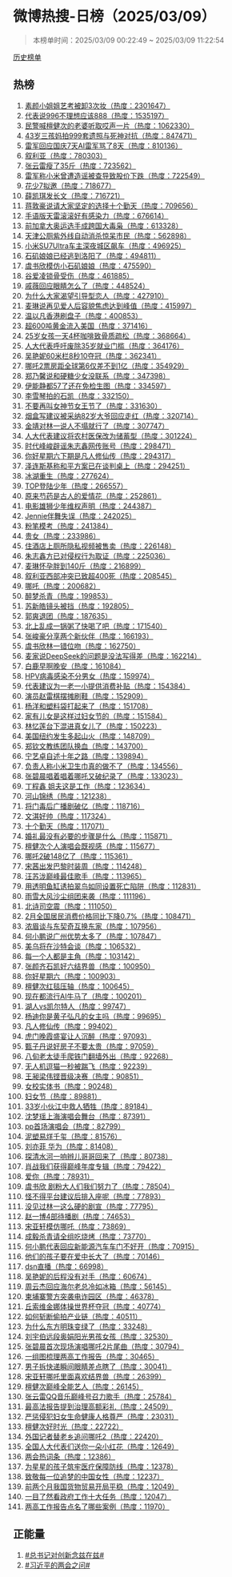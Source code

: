 <h1>
微博热搜-日榜（2025/03/09）
</h1>
<blockquote>
<p>
本榜单时间：2025/03/09 00:22:49 ~ 2025/03/09 11:22:54
</p>
</blockquote>
<p>
<a href="https://github.com/daifee/weibo-hot-search/tree/main/archives/daily">历史榜单</a>
</p>
<h2>
热榜
</h2>
<ol>

<li>
<a href="https://s.weibo.com/weibo?q=%23%E7%B4%A0%E9%A2%9C%E5%B0%8F%E5%A7%90%E5%A7%90%E8%89%BA%E8%80%83%E8%A2%AB%E5%8D%B83%E6%AC%A1%E5%A6%86%23" target="weibo">
素颜小姐姐艺考被卸3次妆（热度：2301647）
</a>
</li>

<li>
<a href="https://s.weibo.com/weibo?q=%23%E4%BB%A3%E8%A1%A8%E8%AF%B4996%E4%B8%8D%E7%90%86%E6%83%B3%E5%BA%94%E8%AF%A5888%23" target="weibo">
代表说996不理想应该888（热度：1535197）
</a>
</li>

<li>
<a href="https://s.weibo.com/weibo?q=%23%E6%B0%91%E8%AD%A6%E5%96%8A%E6%AA%80%E5%81%A5%E6%AC%A1%E7%9A%84%E8%80%81%E5%A9%86%E5%90%AC%E5%8F%96%E5%93%8E%E5%A3%B0%E4%B8%80%E7%89%87%23" target="weibo">
民警喊檀健次的老婆听取哎声一片（热度：1062330）
</a>
</li>

<li>
<a href="https://s.weibo.com/weibo?q=%2343%E5%B2%81%E4%B8%89%E5%AD%A9%E5%A6%88%E6%8B%8D999%E5%A5%97%E9%81%97%E7%85%A7%E4%B8%8E%E6%AD%BB%E7%A5%9E%E5%AF%B9%E6%8A%97%23" target="weibo">
43岁三孩妈拍999套遗照与死神对抗（热度：847471）
</a>
</li>

<li>
<a href="https://s.weibo.com/weibo?q=%23%E9%9B%B7%E5%86%9B%E5%9B%9E%E5%BA%94%E5%9B%BD%E5%BA%867%E5%A4%A9AI%E9%9B%B7%E5%86%9B%E9%AA%82%E4%BA%868%E5%A4%A9%23" target="weibo">
雷军回应国庆7天AI雷军骂了8天（热度：810136）
</a>
</li>

<li>
<a href="https://s.weibo.com/weibo?q=%23%E5%8F%99%E5%88%A9%E4%BA%9A%23" target="weibo">
叙利亚（热度：780303）
</a>
</li>

<li>
<a href="https://s.weibo.com/weibo?q=%23%E5%BC%A0%E4%BA%91%E9%9B%B7%E7%98%A6%E4%BA%8635%E6%96%A4%23" target="weibo">
张云雷瘦了35斤（热度：723562）
</a>
</li>

<li>
<a href="https://s.weibo.com/weibo?q=%23%E9%9B%B7%E5%86%9B%E7%A7%B0%E5%B0%8F%E7%B1%B3%E6%9B%BE%E9%81%AD%E9%80%A0%E8%B0%A3%E8%A2%AB%E6%9F%A5%E5%AF%BC%E8%87%B4%E8%82%A1%E4%BB%B7%E4%B8%8B%E8%B7%8C%23" target="weibo">
雷军称小米曾遭造谣被查导致股价下跌（热度：722549）
</a>
</li>

<li>
<a href="https://s.weibo.com/weibo?q=%23%E8%8A%B1%E5%B0%917%E6%8B%9F%E9%82%80%23" target="weibo">
花少7拟邀（热度：718677）
</a>
</li>

<li>
<a href="https://s.weibo.com/weibo?q=%23%E8%96%9B%E5%87%AF%E7%90%AA%E5%8F%91%E9%95%BF%E6%96%87%23" target="weibo">
薛凯琪发长文（热度：716721）
</a>
</li>

<li>
<a href="https://s.weibo.com/weibo?q=%23%E8%92%8B%E6%95%A6%E8%B1%AA%E8%AF%B4%E8%AF%B7%E5%A4%A7%E5%AE%B6%E5%9D%9A%E5%AE%9A%E7%9A%84%E9%80%89%E6%8B%A9%E5%8D%81%E4%B8%AA%E5%8B%A4%E5%A4%A9%23" target="weibo">
蒋敦豪说请大家坚定的选择十个勤天（热度：709656）
</a>
</li>

<li>
<a href="https://s.weibo.com/weibo?q=%23%E6%89%8B%E8%AF%AD%E7%89%88%E5%A4%A9%E9%9B%B7%E6%BB%9A%E6%BB%9A%E5%A5%BD%E6%9C%89%E6%84%9F%E6%9F%93%E5%8A%9B%23" target="weibo">
手语版天雷滚滚好有感染力（热度：676614）
</a>
</li>

<li>
<a href="https://s.weibo.com/weibo?q=%23%E5%89%8D%E5%8A%A0%E6%8B%BF%E5%A4%A7%E5%A5%A5%E8%BF%90%E9%80%89%E6%89%8B%E6%88%90%E8%B7%A8%E5%9B%BD%E5%A4%A7%E6%AF%92%E6%9E%AD%23" target="weibo">
前加拿大奥运选手成跨国大毒枭（热度：613328）
</a>
</li>

<li>
<a href="https://s.weibo.com/weibo?q=%23%E5%A4%A9%E6%B4%A5%E5%85%AC%E5%8E%95%E7%B4%AB%E5%A4%96%E7%BA%BF%E8%87%AA%E5%8A%A8%E6%B6%88%E6%9D%80%E6%83%8A%E5%91%86%E5%B8%82%E6%B0%91%23" target="weibo">
天津公厕紫外线自动消杀惊呆市民（热度：562898）
</a>
</li>

<li>
<a href="https://s.weibo.com/weibo?q=%23%E5%B0%8F%E7%B1%B3SU7Ultra%E8%BD%A6%E4%B8%BB%E6%B7%B1%E5%A4%9C%E5%9F%8E%E5%8C%BA%E9%A3%99%E8%BD%A6%23" target="weibo">
小米SU7Ultra车主深夜城区飙车（热度：496925）
</a>
</li>

<li>
<a href="https://s.weibo.com/weibo?q=%23%E7%9F%B3%E7%9F%B6%E5%A8%98%E5%A8%98%E5%B7%B2%E7%BB%8F%E9%80%83%E5%88%B0%E6%B4%9B%E9%98%B3%E4%BA%86%23" target="weibo">
石矶娘娘已经逃到洛阳了（热度：494811）
</a>
</li>

<li>
<a href="https://s.weibo.com/weibo?q=%23%E8%99%9E%E4%B9%A6%E6%AC%A3%E6%A8%A1%E4%BB%BF%E5%B0%8F%E7%9F%B3%E7%9F%B6%E5%A8%98%E5%A8%98%23" target="weibo">
虞书欣模仿小石矶娘娘（热度：475590）
</a>
</li>

<li>
<a href="https://s.weibo.com/weibo?q=%23%E8%B0%B7%E7%88%B1%E5%87%8C%E9%94%81%E9%AA%A8%E5%8F%97%E4%BC%A4%23" target="weibo">
谷爱凌锁骨受伤（热度：461885）
</a>
</li>

<li>
<a href="https://s.weibo.com/weibo?q=%23%E6%88%9A%E8%96%87%E5%9B%9E%E5%BA%94%E7%9C%BC%E7%9D%9B%E6%80%8E%E4%B9%88%E4%BA%86%23" target="weibo">
戚薇回应眼睛怎么了（热度：448524）
</a>
</li>

<li>
<a href="https://s.weibo.com/weibo?q=%23%E4%B8%BA%E4%BB%80%E4%B9%88%E5%A4%A7%E5%AE%B6%E6%B8%B4%E6%9C%9B%E5%BC%95%E5%AF%BC%E5%9E%8B%E6%81%8B%E4%BA%BA%23" target="weibo">
为什么大家渴望引导型恋人（热度：427910）
</a>
</li>

<li>
<a href="https://s.weibo.com/weibo?q=%23%E9%BA%A6%E7%90%B3%E8%AF%B4%E5%86%8D%E8%A7%81%E7%88%B1%E4%BA%BA%E5%90%8E%E5%AE%B9%E8%B2%8C%E7%84%A6%E8%99%91%E8%BE%BE%E5%88%B0%E5%B3%B0%E5%80%BC%23" target="weibo">
麦琳说再见爱人后容貌焦虑达到峰值（热度：415997）
</a>
</li>

<li>
<a href="https://s.weibo.com/weibo?q=%23%E6%B8%A9%E4%BB%A5%E5%87%A1%E9%A6%99%E6%B8%AF%E5%88%B7%E7%9B%98%E5%AD%90%23" target="weibo">
温以凡香港刷盘子（热度：400853）
</a>
</li>

<li>
<a href="https://s.weibo.com/weibo?q=%23%E8%B6%85600%E5%90%A8%E9%BB%84%E9%87%91%E6%B5%81%E5%85%A5%E7%BE%8E%E5%9B%BD%23" target="weibo">
超600吨黄金流入美国（热度：371416）
</a>
</li>

<li>
<a href="https://s.weibo.com/weibo?q=%2325%E5%B2%81%E5%A5%B3%E5%AD%A9%E4%B8%80%E5%A4%A94%E6%9D%AF%E5%92%96%E5%95%A1%E8%87%B4%E9%AA%A8%E8%B4%A8%E7%96%8F%E6%9D%BE%23" target="weibo">
25岁女孩一天4杯咖啡致骨质疏松（热度：368664）
</a>
</li>

<li>
<a href="https://s.weibo.com/weibo?q=%23%E4%BA%BA%E5%A4%A7%E4%BB%A3%E8%A1%A8%E5%91%BC%E5%90%81%E5%BA%9F%E9%99%A435%E5%B2%81%E5%B0%B1%E4%B8%9A%E9%97%A8%E6%A7%9B%23" target="weibo">
人大代表呼吁废除35岁就业门槛（热度：364176）
</a>
</li>

<li>
<a href="https://s.weibo.com/weibo?q=%23%E5%90%B4%E8%89%B3%E5%A6%AE60%E7%B1%B3%E6%A0%8F8%E7%A7%9210%E5%A4%BA%E5%86%A0%23" target="weibo">
吴艳妮60米栏8秒10夺冠（热度：362341）
</a>
</li>

<li>
<a href="https://s.weibo.com/weibo?q=%23%E5%93%AA%E5%90%922%E7%A5%A8%E6%88%BF%E8%B7%9D%E5%85%A8%E7%90%83%E7%AC%AC6%E4%BB%85%E5%B7%AE%E4%B8%8D%E5%88%B01%E4%BA%BF%23" target="weibo">
哪吒2票房距全球第6仅差不到1亿（热度：354929）
</a>
</li>

<li>
<a href="https://s.weibo.com/weibo?q=%23%E9%83%91%E4%B9%83%E9%A6%A8%E8%AF%B4%E5%92%8C%E7%A1%AC%E7%B3%96%E5%B0%91%E5%A5%B3%E6%B2%A1%E8%81%94%E7%B3%BB%23" target="weibo">
郑乃馨说和硬糖少女没联系（热度：347398）
</a>
</li>

<li>
<a href="https://s.weibo.com/weibo?q=%23%E4%BC%8A%E8%83%BD%E9%9D%99%E9%83%BD57%E4%BA%86%E8%BF%98%E5%9C%A8%E5%85%8D%E6%A3%80%E7%94%9F%E5%9B%BE%23" target="weibo">
伊能静都57了还在免检生图（热度：334597）
</a>
</li>

<li>
<a href="https://s.weibo.com/weibo?q=%23%E6%9D%8E%E9%9B%AA%E7%90%B4%E6%8B%8D%E7%9A%84%E7%9F%B3%E5%87%AF%23" target="weibo">
李雪琴拍的石凯（热度：332150）
</a>
</li>

<li>
<a href="https://s.weibo.com/weibo?q=%23%E4%B8%8D%E8%A6%81%E5%86%8D%E5%8F%AB%E5%A5%B3%E7%A5%9E%E8%8A%82%E5%A5%B3%E7%8E%8B%E8%8A%82%E4%BA%86%23" target="weibo">
不要再叫女神节女王节了（热度：331630）
</a>
</li>

<li>
<a href="https://s.weibo.com/weibo?q=%23%E7%83%9F%E7%9B%92%E5%86%99%E5%BB%BA%E8%AE%AE%E8%A2%AB%E9%87%87%E7%BA%B382%E5%B2%81%E5%A4%A7%E7%88%B7%E5%9B%9E%E5%BA%94%E8%B5%B0%E7%BA%A2%23" target="weibo">
烟盒写建议被采纳82岁大爷回应走红（热度：320714）
</a>
</li>

<li>
<a href="https://s.weibo.com/weibo?q=%23%E9%87%91%E9%9D%96%E5%AF%B9%E6%9E%97%E4%B8%80%E8%AF%B4%E4%BA%BA%E4%B8%8D%E5%A1%8C%E5%B0%B1%E8%A1%8C%E4%BA%86%23" target="weibo">
金靖对林一说人不塌就行了（热度：307747）
</a>
</li>

<li>
<a href="https://s.weibo.com/weibo?q=%23%E4%BA%BA%E5%A4%A7%E4%BB%A3%E8%A1%A8%E5%BB%BA%E8%AE%AE%E5%B0%86%E5%86%9C%E6%9D%91%E5%8C%BB%E4%BF%9D%E6%94%B9%E4%B8%BA%E5%82%A8%E8%93%84%E5%9E%8B%23" target="weibo">
人大代表建议将农村医保改为储蓄型（热度：301224）
</a>
</li>

<li>
<a href="https://s.weibo.com/weibo?q=%23%E6%97%B6%E4%BB%A3%E5%B3%B0%E5%B3%BB%E8%BE%9F%E8%B0%A3%E6%9C%B1%E5%BF%97%E9%91%AB%E7%BD%91%E4%BC%A0%E8%B4%A6%E5%8F%B7%23" target="weibo">
时代峰峻辟谣朱志鑫网传账号（热度：298471）
</a>
</li>

<li>
<a href="https://s.weibo.com/weibo?q=%23%E4%BD%A0%E5%A5%BD%E6%98%9F%E6%9C%9F%E5%85%AD%E4%B8%8B%E6%9C%9F%E6%98%AF%E5%87%A1%E4%BA%BA%E4%BF%AE%E4%BB%99%E4%BC%A0%23" target="weibo">
你好星期六下期是凡人修仙传（热度：294317）
</a>
</li>

<li>
<a href="https://s.weibo.com/weibo?q=%23%E6%B3%BD%E8%BF%9E%E6%96%AF%E5%9F%BA%E7%A7%B0%E5%92%8C%E5%B9%B3%E6%96%B9%E6%A1%88%E5%B7%B2%E5%9C%A8%E8%B0%88%E5%88%A4%E6%A1%8C%E4%B8%8A%23" target="weibo">
泽连斯基称和平方案已在谈判桌上（热度：294251）
</a>
</li>

<li>
<a href="https://s.weibo.com/weibo?q=%23%E5%86%B0%E6%B9%96%E9%87%8D%E7%94%9F%23" target="weibo">
冰湖重生（热度：277624）
</a>
</li>

<li>
<a href="https://s.weibo.com/weibo?q=%23TOP%E7%99%BB%E9%99%86%E5%B0%91%E5%B9%B4%23" target="weibo">
TOP登陆少年（热度：266557）
</a>
</li>

<li>
<a href="https://s.weibo.com/weibo?q=%23%E5%8E%9F%E6%9D%A5%E8%8A%8D%E8%8D%AF%E6%98%AF%E5%8F%A4%E4%BA%BA%E7%9A%84%E7%88%B1%E6%83%85%E8%8A%B1%23" target="weibo">
原来芍药是古人的爱情花（热度：252861）
</a>
</li>

<li>
<a href="https://s.weibo.com/weibo?q=%23%E7%94%B5%E5%BD%B1%E9%9B%84%E7%8B%AE%E5%B0%91%E5%B9%B4%E7%BB%B4%E6%9D%83%E5%A3%B0%E6%98%8E%23" target="weibo">
电影雄狮少年维权声明（热度：244387）
</a>
</li>

<li>
<a href="https://s.weibo.com/weibo?q=%23Jennie%E4%BC%B4%E8%88%9E%E5%A4%B1%E8%AF%AF%23" target="weibo">
Jennie伴舞失误（热度：242025）
</a>
</li>

<li>
<a href="https://s.weibo.com/weibo?q=%23%E7%B2%89%E7%AC%94%E6%A8%A1%E8%80%83%23" target="weibo">
粉笔模考（热度：241384）
</a>
</li>

<li>
<a href="https://s.weibo.com/weibo?q=%23%E8%B4%B5%E5%A5%B3%23" target="weibo">
贵女（热度：233986）
</a>
</li>

<li>
<a href="https://s.weibo.com/weibo?q=%23%E4%BD%8F%E9%85%92%E5%BA%97%E4%B8%8A%E5%8E%95%E6%89%80%E9%9A%90%E7%A7%81%E8%A7%86%E9%A2%91%E8%A2%AB%E5%94%AE%E5%8D%96%23" target="weibo">
住酒店上厕所隐私视频被售卖（热度：226148）
</a>
</li>

<li>
<a href="https://s.weibo.com/weibo?q=%23%E6%9C%B1%E5%BF%97%E9%91%AB%E6%96%B9%E5%B7%B2%E5%AF%B9%E4%BE%B5%E6%9D%83%E8%A1%8C%E4%B8%BA%E5%8F%96%E8%AF%81%23" target="weibo">
朱志鑫方已对侵权行为取证（热度：225036）
</a>
</li>

<li>
<a href="https://s.weibo.com/weibo?q=%23%E9%BA%A6%E7%90%B3%E6%80%80%E5%AD%95%E8%83%96%E5%88%B0140%E6%96%A4%23" target="weibo">
麦琳怀孕胖到140斤（热度：216899）
</a>
</li>

<li>
<a href="https://s.weibo.com/weibo?q=%23%E5%8F%99%E5%88%A9%E4%BA%9A%E8%A5%BF%E9%83%A8%E5%86%B2%E7%AA%81%E5%B7%B2%E8%87%B4%E8%B6%85400%E6%AD%BB%23" target="weibo">
叙利亚西部冲突已致超400死（热度：208545）
</a>
</li>

<li>
<a href="https://s.weibo.com/weibo?q=%23%E5%93%AA%E5%90%92%23" target="weibo">
哪吒（热度：200682）
</a>
</li>

<li>
<a href="https://s.weibo.com/weibo?q=%23%E9%86%89%E6%A2%A6%E6%9D%80%E9%9D%92%23" target="weibo">
醉梦杀青（热度：199853）
</a>
</li>

<li>
<a href="https://s.weibo.com/weibo?q=%23%E8%8B%8F%E6%96%B0%E7%9A%93%E9%95%9C%E5%A4%B4%E8%A2%AB%E6%8C%A1%23" target="weibo">
苏新皓镜头被挡（热度：192805）
</a>
</li>

<li>
<a href="https://s.weibo.com/weibo?q=%23%E9%83%AD%E7%88%BD%E9%80%80%E5%9B%A2%23" target="weibo">
郭爽退团（热度：187635）
</a>
</li>

<li>
<a href="https://s.weibo.com/weibo?q=%23%E5%8C%97%E4%B8%8A%E4%B9%B1%E6%88%90%E4%B8%80%E9%94%85%E7%B2%A5%E4%BA%86%E5%BF%AB%E5%96%9D%E4%BA%86%E5%90%A7%23" target="weibo">
北上乱成一锅粥了快喝了吧（热度：171540）
</a>
</li>

<li>
<a href="https://s.weibo.com/weibo?q=%23%E5%BC%A0%E5%B3%BB%E8%B1%AA%E5%88%86%E4%BA%AB%E4%B8%A4%E4%B8%AA%E6%96%B0%E4%BC%99%E4%BC%B4%23" target="weibo">
张峻豪分享两个新伙伴（热度：166193）
</a>
</li>

<li>
<a href="https://s.weibo.com/weibo?q=%23%E8%99%9E%E4%B9%A6%E6%AC%A3%E6%9E%97%E4%B8%80%E9%94%99%E4%BD%8D%E5%90%BB%23" target="weibo">
虞书欣林一错位吻（热度：162750）
</a>
</li>

<li>
<a href="https://s.weibo.com/weibo?q=%23%E9%BA%A6%E5%AE%B6%E8%AF%B4DeepSeek%E7%9A%84%E9%97%AE%E9%A2%98%E6%98%AF%E6%B2%A1%E6%B3%95%E5%86%99%E5%BE%97%E5%B7%AE%23" target="weibo">
麦家说DeepSeek的问题是没法写得差（热度：162214）
</a>
</li>

<li>
<a href="https://s.weibo.com/weibo?q=%23%E7%99%BD%E9%B9%BF%E6%97%A9%E5%95%8A%E6%99%9A%E5%AE%89%23" target="weibo">
白鹿早啊晚安（热度：161084）
</a>
</li>

<li>
<a href="https://s.weibo.com/weibo?q=%23HPV%E7%97%85%E6%AF%92%E6%84%9F%E6%9F%93%E4%B8%8D%E5%88%86%E7%94%B7%E5%A5%B3%23" target="weibo">
HPV病毒感染不分男女（热度：159974）
</a>
</li>

<li>
<a href="https://s.weibo.com/weibo?q=%23%E4%BB%A3%E8%A1%A8%E5%BB%BA%E8%AE%AE%E4%B8%BA%E4%B8%80%E8%80%81%E4%B8%80%E5%B0%8F%E6%8F%90%E4%BE%9B%E6%B6%88%E8%B4%B9%E8%A1%A5%E8%B4%B4%23" target="weibo">
代表建议为一老一小提供消费补贴（热度：154384）
</a>
</li>

<li>
<a href="https://s.weibo.com/weibo?q=%23%E6%BC%94%E5%91%98%E8%B5%B5%E9%9B%B7%E6%A3%8B%E6%91%86%E6%91%8A%E5%88%B7%E9%9E%8B%23" target="weibo">
演员赵雷棋摆摊刷鞋（热度：152909）
</a>
</li>

<li>
<a href="https://s.weibo.com/weibo?q=%23%E6%9D%A8%E6%B4%8B%E5%92%8C%E5%A1%91%E6%96%99%E8%A2%8B%E6%89%93%E8%B5%B7%E6%9D%A5%E4%BA%86%23" target="weibo">
杨洋和塑料袋打起来了（热度：151708）
</a>
</li>

<li>
<a href="https://s.weibo.com/weibo?q=%23%E5%AE%B6%E6%9C%89%E5%84%BF%E5%A5%B3%E6%98%AF%E8%BF%99%E6%A0%B7%E8%BF%87%E5%A6%87%E5%A5%B3%E8%8A%82%E7%9A%84%23" target="weibo">
家有儿女是这样过妇女节的（热度：151584）
</a>
</li>

<li>
<a href="https://s.weibo.com/weibo?q=%23%E6%9E%97%E5%BF%86%E8%8E%B2%E5%8F%B0%E4%B8%8B%E6%B7%B7%E8%BF%9B%E7%9C%9F%E5%A5%B3%E5%84%BF%E4%BA%86%23" target="weibo">
林忆莲台下混进真女儿了（热度：150223）
</a>
</li>

<li>
<a href="https://s.weibo.com/weibo?q=%23%E7%BE%8E%E5%9B%BD%E7%BA%BD%E7%BA%A6%E5%8F%91%E7%94%9F%E5%A4%9A%E8%B5%B7%E5%B1%B1%E7%81%AB%23" target="weibo">
美国纽约发生多起山火（热度：148709）
</a>
</li>

<li>
<a href="https://s.weibo.com/weibo?q=%23%E9%83%91%E9%92%A6%E6%96%87%E6%95%99%E7%BB%83%E5%9B%A2%E9%98%9F%E6%8D%A2%E8%A1%80%23" target="weibo">
郑钦文教练团队换血（热度：143700）
</a>
</li>

<li>
<a href="https://s.weibo.com/weibo?q=%23%E5%AE%81%E8%89%BA%E5%8D%93%E8%87%AA%E8%BF%B0%E5%8D%81%E5%B9%B4%E4%B9%8B%E8%B7%AF%23" target="weibo">
宁艺卓自述十年之路（热度：139894）
</a>
</li>

<li>
<a href="https://s.weibo.com/weibo?q=%23%E8%B4%9F%E8%B4%A3%E4%BA%BA%E7%A7%B0%E5%B0%8F%E7%B1%B3%E5%8D%AB%E7%94%9F%E5%B7%BE%E7%9C%9F%E7%9A%84%E5%81%9A%E4%B8%8D%E4%BA%86%23" target="weibo">
负责人称小米卫生巾真的做不了（热度：134556）
</a>
</li>

<li>
<a href="https://s.weibo.com/weibo?q=%23%E5%BC%A0%E7%A2%A7%E6%99%A8%E5%94%B1%E7%9D%80%E5%94%B1%E7%9D%80%E5%93%AA%E5%90%92%E5%8F%88%E7%A0%B4%E7%BA%AA%E5%BD%95%E4%BA%86%23" target="weibo">
张碧晨唱着唱着哪吒又破纪录了（热度：133023）
</a>
</li>

<li>
<a href="https://s.weibo.com/weibo?q=%23%E4%B8%81%E7%A8%8B%E9%91%AB%20%E5%A7%90%E5%A4%AB%E8%BF%99%E6%98%AF%E5%B7%A5%E4%BD%9C%23" target="weibo">
丁程鑫 姐夫这是工作（热度：123634）
</a>
</li>

<li>
<a href="https://s.weibo.com/weibo?q=%23%E6%B2%B3%E5%B1%B1%E9%94%A6%E7%BB%A3%23" target="weibo">
河山锦绣（热度：121238）
</a>
</li>

<li>
<a href="https://s.weibo.com/weibo?q=%23%E5%B0%86%E9%97%A8%E6%AF%92%E5%90%8E%E5%B9%BF%E6%92%AD%E5%89%A7%E7%A0%B4%E4%BA%BF%23" target="weibo">
将门毒后广播剧破亿（热度：118716）
</a>
</li>

<li>
<a href="https://s.weibo.com/weibo?q=%23%E6%96%87%E6%B7%87%E5%A5%BD%E5%B8%85%23" target="weibo">
文淇好帅（热度：117324）
</a>
</li>

<li>
<a href="https://s.weibo.com/weibo?q=%23%E5%8D%81%E4%B8%AA%E5%8B%A4%E5%A4%A9%23" target="weibo">
十个勤天（热度：117071）
</a>
</li>

<li>
<a href="https://s.weibo.com/weibo?q=%23%E5%A9%9A%E7%A4%BC%E6%9C%80%E6%B2%A1%E6%9C%89%E5%BF%85%E8%A6%81%E7%9A%84%E6%AD%A5%E9%AA%A4%E6%98%AF%E4%BB%80%E4%B9%88%23" target="weibo">
婚礼最没有必要的步骤是什么（热度：115871）
</a>
</li>

<li>
<a href="https://s.weibo.com/weibo?q=%23%E6%AA%80%E5%81%A5%E6%AC%A1%E4%B8%AA%E4%BA%BA%E6%BC%94%E5%94%B1%E4%BC%9A%E6%97%A2%E8%A7%86%E6%84%9F%23" target="weibo">
檀健次个人演唱会既视感（热度：115677）
</a>
</li>

<li>
<a href="https://s.weibo.com/weibo?q=%23%E5%93%AA%E5%90%922%E7%A0%B4148%E4%BA%BF%E4%BA%86%23" target="weibo">
哪吒2破148亿了（热度：115361）
</a>
</li>

<li>
<a href="https://s.weibo.com/weibo?q=%23%E5%AE%8B%E8%8C%9C%E5%87%BA%E5%8F%91%E5%B7%B4%E9%BB%8E%E6%97%B6%E8%A3%85%E5%91%A8%23" target="weibo">
宋茜出发巴黎时装周（热度：114248）
</a>
</li>

<li>
<a href="https://s.weibo.com/weibo?q=%23%E6%B1%AA%E8%8B%8F%E6%B3%B7%E5%B7%85%E5%B3%B0%E6%9C%80%E4%BD%B3%E6%AD%8C%E6%89%8B%23" target="weibo">
汪苏泷巅峰最佳歌手（热度：113965）
</a>
</li>

<li>
<a href="https://s.weibo.com/weibo?q=%23%E7%94%A8%E9%80%8F%E6%98%8E%E9%B1%BC%E7%BC%B8%E8%AF%B1%E6%8B%8D%E7%BF%A0%E9%B8%9F%E5%A6%82%E5%90%8C%E8%AE%BE%E7%BD%AE%E6%AD%BB%E4%BA%A1%E9%99%B7%E9%98%B1%23" target="weibo">
用透明鱼缸诱拍翠鸟如同设置死亡陷阱（热度：112831）
</a>
</li>

<li>
<a href="https://s.weibo.com/weibo?q=%23%E9%9B%A8%E9%9B%AA%E5%A4%A7%E9%A3%8E%E6%B2%99%E5%B0%98%E7%BB%84%E5%9B%A2%E6%9D%A5%E8%A2%AD%23" target="weibo">
雨雪大风沙尘组团来袭（热度：111196）
</a>
</li>

<li>
<a href="https://s.weibo.com/weibo?q=%23%E5%8C%97%E8%AF%97%E5%8F%B8%E7%A9%BA%E9%9C%87%23" target="weibo">
北诗司空震（热度：111050）
</a>
</li>

<li>
<a href="https://s.weibo.com/weibo?q=%232%E6%9C%88%E5%85%A8%E5%9B%BD%E5%B1%85%E6%B0%91%E6%B6%88%E8%B4%B9%E4%BB%B7%E6%A0%BC%E5%90%8C%E6%AF%94%E4%B8%8B%E9%99%8D0.7%25%23" target="weibo">
2月全国居民消费价格同比下降0.7%（热度：108471）
</a>
</li>

<li>
<a href="https://s.weibo.com/weibo?q=%23%E6%B5%93%E7%9C%89%E8%B0%88%E4%B8%8E%E4%B8%9C%E5%A5%91%E5%A5%87%E4%BA%92%E6%8D%A2%E4%B8%9C%E5%AE%B6%23" target="weibo">
浓眉谈与东契奇互换东家（热度：107956）
</a>
</li>

<li>
<a href="https://s.weibo.com/weibo?q=%23%E4%BD%95%E5%B0%8F%E9%B9%8F%E8%AF%B4%E5%B9%BF%E5%B7%9E%E4%BC%98%E5%8A%BF%E5%A4%AA%E5%A4%9A%E4%BA%86%23" target="weibo">
何小鹏说广州优势太多了（热度：107847）
</a>
</li>

<li>
<a href="https://s.weibo.com/weibo?q=%23%E7%BE%8E%E4%B9%8C%E5%B0%86%E5%9C%A8%E6%B2%99%E7%89%B9%E4%BC%9A%E8%B0%88%23" target="weibo">
美乌将在沙特会谈（热度：106532）
</a>
</li>

<li>
<a href="https://s.weibo.com/weibo?q=%23%E6%AF%8F%E4%B8%80%E4%B8%AA%E4%BA%BA%E9%83%BD%E6%98%AF%E4%B8%BB%E8%A7%92%23" target="weibo">
每一个人都是主角（热度：103142）
</a>
</li>

<li>
<a href="https://s.weibo.com/weibo?q=%23%E5%BC%A0%E9%A2%9C%E9%BD%90%E7%9F%B3%E5%87%AF%E5%A5%BD%E5%85%AD%E7%BB%93%E7%95%8C%E5%85%BD%23" target="weibo">
张颜齐石凯好六结界兽（热度：100950）
</a>
</li>

<li>
<a href="https://s.weibo.com/weibo?q=%23%E4%BD%A0%E5%A5%BD%E6%98%9F%E6%9C%9F%E5%85%AD%23" target="weibo">
你好星期六（热度：100903）
</a>
</li>

<li>
<a href="https://s.weibo.com/weibo?q=%23%E6%AA%80%E5%81%A5%E6%AC%A1%E7%BA%A2%E6%AF%AF%E5%8E%8B%E8%BD%B4%23" target="weibo">
檀健次红毯压轴（热度：100645）
</a>
</li>

<li>
<a href="https://s.weibo.com/weibo?q=%23%E7%8E%B0%E5%9C%A8%E9%83%BD%E6%B5%81%E8%A1%8CAI%E7%89%9B%E9%A9%AC%E4%BA%86%23" target="weibo">
现在都流行AI牛马了（热度：100201）
</a>
</li>

<li>
<a href="https://s.weibo.com/weibo?q=%23%E6%B9%96%E4%BA%BAvs%E5%87%AF%E5%B0%94%E7%89%B9%E4%BA%BA%23" target="weibo">
湖人vs凯尔特人（热度：99747）
</a>
</li>

<li>
<a href="https://s.weibo.com/weibo?q=%23%E6%9D%A8%E8%BF%AA%E4%BD%A0%E6%98%AF%E9%BB%84%E5%AD%90%E5%BC%98%E5%87%A1%E7%9A%84%E5%A5%B3%E4%B8%BB%E5%90%97%23" target="weibo">
杨迪你是黄子弘凡的女主吗（热度：99695）
</a>
</li>

<li>
<a href="https://s.weibo.com/weibo?q=%23%E5%87%A1%E4%BA%BA%E4%BF%AE%E4%BB%99%E4%BC%A0%23" target="weibo">
凡人修仙传（热度：99402）
</a>
</li>

<li>
<a href="https://s.weibo.com/weibo?q=%23%E8%99%8E%E9%97%A8%E6%99%9A%E9%9C%9E%E7%9B%9B%E5%AE%B4%E8%AE%A9%E4%BA%BA%E6%B2%89%E9%86%89%23" target="weibo">
虎门晚霞盛宴让人沉醉（热度：97093）
</a>
</li>

<li>
<a href="https://s.weibo.com/weibo?q=%23%E7%94%84%E5%AD%90%E4%B8%B9%E8%AF%B4%E5%A5%BD%E6%88%BF%E5%AD%90%E4%B8%8D%E8%A6%81%E5%A4%AA%E8%B4%B5%23" target="weibo">
甄子丹说好房子不要太贵（热度：97059）
</a>
</li>

<li>
<a href="https://s.weibo.com/weibo?q=%23%E5%85%AB%E6%97%AC%E8%80%81%E5%A4%AA%E5%BE%92%E6%89%8B%E7%88%AC%E9%93%81%E9%97%A8%E7%BF%BB%E5%A2%99%E5%A4%96%E5%87%BA%23" target="weibo">
八旬老太徒手爬铁门翻墙外出（热度：92268）
</a>
</li>

<li>
<a href="https://s.weibo.com/weibo?q=%23%E6%97%A0%E4%BA%BA%E6%9C%BA%E9%80%97%E7%8C%AB%E4%B8%80%E7%A7%92%E8%A2%AB%E8%B8%B9%E9%A3%9E%23" target="weibo">
无人机逗猫一秒被踹飞（热度：92239）
</a>
</li>

<li>
<a href="https://s.weibo.com/weibo?q=%23%E7%8E%8B%E6%98%B6%E6%A2%81%E4%BC%9F%E9%93%BF%E6%99%8B%E7%BA%A7%E5%86%B3%E8%B5%9B%23" target="weibo">
王昶梁伟铿晋级决赛（热度：90851）
</a>
</li>

<li>
<a href="https://s.weibo.com/weibo?q=%23%E5%A5%B3%E6%A0%A1%E5%AE%9E%E4%BD%93%E4%B9%A6%23" target="weibo">
女校实体书（热度：90248）
</a>
</li>

<li>
<a href="https://s.weibo.com/weibo?q=%23%E5%A6%87%E5%A5%B3%E8%8A%82%23" target="weibo">
妇女节（热度：89881）
</a>
</li>

<li>
<a href="https://s.weibo.com/weibo?q=%2333%E5%B2%81%E5%B0%8F%E4%BC%99%E6%B1%9F%E4%B8%AD%E6%95%91%E4%BA%BA%E7%89%BA%E7%89%B2%23" target="weibo">
33岁小伙江中救人牺牲（热度：89184）
</a>
</li>

<li>
<a href="https://s.weibo.com/weibo?q=%23%E6%B2%88%E6%A2%A6%E7%91%B6%E4%B8%8A%E6%B5%B7%E6%BC%94%E5%94%B1%E4%BC%9A%E8%88%9E%E5%8F%B0%23" target="weibo">
沈梦瑶上海演唱会舞台（热度：87391）
</a>
</li>

<li>
<a href="https://s.weibo.com/weibo?q=%23pp%E9%A6%96%E5%9C%BA%E6%BC%94%E5%94%B1%E4%BC%9A%23" target="weibo">
pp首场演唱会（热度：82799）
</a>
</li>

<li>
<a href="https://s.weibo.com/weibo?q=%23%E6%B3%A5%E5%A1%91%E6%98%93%E7%83%8A%E5%8D%83%E7%8E%BA%23" target="weibo">
泥塑易烊千玺（热度：81576）
</a>
</li>

<li>
<a href="https://s.weibo.com/weibo?q=%23%E5%88%98%E4%BA%A6%E8%8F%B2%20%E5%8D%8E%E4%B8%BA%23" target="weibo">
刘亦菲 华为（热度：81408）
</a>
</li>

<li>
<a href="https://s.weibo.com/weibo?q=%23%E6%8E%A2%E6%B8%85%E6%B0%B4%E6%B2%B3%E4%B8%80%E5%93%8D%E8%BE%AB%E5%84%BF%E5%93%A5%E5%93%A5%E5%9B%9E%E6%9D%A5%E4%BA%86%23" target="weibo">
探清水河一响辫儿哥哥回来了（热度：80738）
</a>
</li>

<li>
<a href="https://s.weibo.com/weibo?q=%23%E8%82%96%E6%88%98%E6%88%91%E4%BB%AC%E8%8E%B7%E5%BE%97%E5%B7%85%E5%B3%B0%E5%B9%B4%E5%BA%A6%E4%B8%93%E8%BE%91%23" target="weibo">
肖战我们获得巅峰年度专辑（热度：79422）
</a>
</li>

<li>
<a href="https://s.weibo.com/weibo?q=%23%E7%88%B1%E4%BD%A0%23" target="weibo">
爱你（热度：78931）
</a>
</li>

<li>
<a href="https://s.weibo.com/weibo?q=%23%E8%99%9E%E4%B9%A6%E6%AC%A3%20%E5%89%A7%E7%B2%89%E5%A4%A7%E4%BA%BA%E4%BB%AC%E6%88%91%E4%BB%AC%E5%8A%AA%E5%8A%9B%E4%BA%86%23" target="weibo">
虞书欣 剧粉大人们我们努力了（热度：78504）
</a>
</li>

<li>
<a href="https://s.weibo.com/weibo?q=%23%E6%80%AA%E4%B8%8D%E5%BE%97%E5%B9%B3%E5%8F%B0%E5%BB%BA%E8%AE%AE%E5%90%8E%E6%8E%92%E5%85%A5%E5%BA%A7%E5%91%A2%23" target="weibo">
怪不得平台建议后排入座呢（热度：77893）
</a>
</li>

<li>
<a href="https://s.weibo.com/weibo?q=%23%E6%B2%A1%E8%A7%81%E8%BF%87%E6%9E%97%E4%B8%80%E8%BF%99%E4%B9%88%E7%A1%AC%E7%9A%84%E5%89%A7%E5%AE%A3%23" target="weibo">
没见过林一这么硬的剧宣（热度：77795）
</a>
</li>

<li>
<a href="https://s.weibo.com/weibo?q=%23%E8%B5%B5%E4%B8%80%E5%8D%9A4%E9%83%A8%E5%BE%85%E6%92%AD%E5%89%A7%23" target="weibo">
赵一博4部待播剧（热度：74653）
</a>
</li>

<li>
<a href="https://s.weibo.com/weibo?q=%23%E5%AE%8B%E4%BA%9A%E8%BD%A9%E6%A8%A1%E4%BB%BF%E5%93%AA%E5%90%92%23" target="weibo">
宋亚轩模仿哪吒（热度：73869）
</a>
</li>

<li>
<a href="https://s.weibo.com/weibo?q=%23%E6%88%90%E6%AF%85%E6%9D%80%E9%9D%92%E8%AF%B7%E5%85%A8%E7%BB%84%E5%90%83%E7%83%A7%E7%83%A4%23" target="weibo">
成毅杀青请全组吃烧烤（热度：73770）
</a>
</li>

<li>
<a href="https://s.weibo.com/weibo?q=%23%E4%BD%95%E5%B0%8F%E9%B9%8F%E4%BB%A3%E8%A1%A8%E5%9B%9E%E5%BA%94%E6%96%B0%E8%83%BD%E6%BA%90%E6%B1%BD%E8%BD%A6%E8%BD%A6%E9%97%A8%E4%B8%8D%E5%A5%BD%E5%BC%80%23" target="weibo">
何小鹏代表回应新能源汽车车门不好开（热度：70915）
</a>
</li>

<li>
<a href="https://s.weibo.com/weibo?q=%23%E4%BB%96%E4%BB%AC%E7%9A%84%E5%AD%A9%E5%AD%90%E8%A6%81%E5%9C%A8%E7%88%B1%E4%B8%AD%E9%95%BF%E5%A4%A7%E4%BA%86%23" target="weibo">
他们的孩子要在爱中长大了（热度：70146）
</a>
</li>

<li>
<a href="https://s.weibo.com/weibo?q=%23dsn%E7%9B%B4%E6%92%AD%23" target="weibo">
dsn直播（热度：66998）
</a>
</li>

<li>
<a href="https://s.weibo.com/weibo?q=%23%E5%90%B4%E8%89%B3%E5%A6%AE%E7%9A%84%E5%90%8E%E7%A8%8B%E6%B2%A1%E6%9C%89%E5%AF%B9%E6%89%8B%23" target="weibo">
吴艳妮的后程没有对手（热度：60674）
</a>
</li>

<li>
<a href="https://s.weibo.com/weibo?q=%23%E5%91%A8%E4%BA%91%E6%9D%B0%E5%9B%9E%E5%BA%94%E6%B5%B7%E5%B0%94%E8%80%81%E6%80%BB%E5%86%B7%E5%A6%82%E5%86%B0%E7%AE%B1%23" target="weibo">
周云杰回应海尔老总冷如冰箱（热度：56145）
</a>
</li>

<li>
<a href="https://s.weibo.com/weibo?q=%23%E6%9F%AC%E5%9F%94%E5%AF%A8%E8%AD%A6%E6%96%B9%E7%AA%81%E8%A2%AD%E7%94%B5%E8%AF%88%E5%9B%AD%E5%8C%BA%23" target="weibo">
柬埔寨警方突袭电诈园区（热度：46378）
</a>
</li>

<li>
<a href="https://s.weibo.com/weibo?q=%23%E4%B8%98%E7%B4%A2%E7%BB%B4%E9%87%91%E5%A8%9C%E4%BD%93%E6%93%8D%E4%B8%96%E7%95%8C%E6%9D%AF%E5%A4%BA%E5%86%A0%23" target="weibo">
丘索维金娜体操世界杯夺冠（热度：40774）
</a>
</li>

<li>
<a href="https://s.weibo.com/weibo?q=%23%E5%A6%82%E4%BD%95%E6%96%A9%E6%96%AD%E5%81%B7%E6%8B%8D%E4%BA%A7%E4%B8%9A%E9%93%BE%23" target="weibo">
如何斩断偷拍产业链（热度：40511）
</a>
</li>

<li>
<a href="https://s.weibo.com/weibo?q=%23%E4%B8%BA%E4%BB%80%E4%B9%88%E4%B8%9C%E6%96%B9%E6%98%8E%E7%8F%A0%E5%8F%98%E7%BB%BF%E4%BA%86%23" target="weibo">
为什么东方明珠变绿了（热度：33248）
</a>
</li>

<li>
<a href="https://s.weibo.com/weibo?q=%23%E5%88%98%E5%AE%87%E4%BC%AF%E8%BF%9C%E6%AE%B5%E5%A5%A5%E5%A8%9F%E9%98%B3%E5%85%89%E7%94%B7%E5%AD%A9%E5%A5%B3%E5%AD%A9%23" target="weibo">
刘宇伯远段奥娟阳光男孩女孩（热度：32530）
</a>
</li>

<li>
<a href="https://s.weibo.com/weibo?q=%23%E5%BC%A0%E7%A2%A7%E6%99%A8%E9%A6%96%E6%AC%A1%E7%8E%B0%E5%9C%BA%E6%BC%94%E5%94%B1%E5%93%AA%E5%90%922%E7%89%87%E5%B0%BE%E6%9B%B2%23" target="weibo">
张碧晨首次现场演唱哪吒2片尾曲（热度：30794）
</a>
</li>

<li>
<a href="https://s.weibo.com/weibo?q=%23%E4%B8%80%E7%BB%84%E5%9B%BE%E6%A2%B3%E7%90%86%E4%B8%A4%E9%AB%98%E5%B7%A5%E4%BD%9C%E6%8A%A5%E5%91%8A%23" target="weibo">
一组图梳理两高工作报告（热度：30465）
</a>
</li>

<li>
<a href="https://s.weibo.com/weibo?q=%23%E7%94%B7%E5%AD%90%E6%8B%86%E5%BF%AB%E9%80%92%E7%9E%AC%E9%97%B4%E7%9C%BC%E7%9D%9B%E5%B7%AE%E7%82%B9%E7%9E%8E%E4%BA%86%23" target="weibo">
男子拆快递瞬间眼睛差点瞎了（热度：30041）
</a>
</li>

<li>
<a href="https://s.weibo.com/weibo?q=%23%E5%AE%8B%E4%BA%9A%E8%BD%A9%E5%93%AA%E5%90%92%E9%87%8C%E9%9D%A2%E5%96%9C%E6%AC%A2%E7%BB%93%E7%95%8C%E5%85%BD%23" target="weibo">
宋亚轩哪吒里面喜欢结界兽（热度：26399）
</a>
</li>

<li>
<a href="https://s.weibo.com/weibo?q=%23%E6%AA%80%E5%81%A5%E6%AC%A1%E5%B7%85%E5%B3%B0%E5%85%A8%E8%83%BD%E8%89%BA%E4%BA%BA%23" target="weibo">
檀健次巅峰全能艺人（热度：26145）
</a>
</li>

<li>
<a href="https://s.weibo.com/weibo?q=%23%E5%BC%A0%E4%BA%91%E9%9B%B7QQ%E9%9F%B3%E4%B9%90%E5%B7%85%E5%B3%B0%E5%8F%B7%E5%8F%AC%E5%8A%9B%E6%AD%8C%E6%89%8B%23" target="weibo">
张云雷QQ音乐巅峰号召力歌手（热度：25784）
</a>
</li>

<li>
<a href="https://s.weibo.com/weibo?q=%23%E6%9C%80%E9%AB%98%E6%B3%95%E6%8A%A5%E5%91%8A%E6%8F%90%E5%88%B0%E6%B2%BB%E7%90%86%E9%AB%98%E9%A2%9D%E5%BD%A9%E7%A4%BC%23" target="weibo">
最高法报告提到治理高额彩礼（热度：24509）
</a>
</li>

<li>
<a href="https://s.weibo.com/weibo?q=%23%E4%B8%A5%E6%83%A9%E4%BE%B5%E7%8A%AF%E5%A6%87%E5%A5%B3%E7%94%9F%E5%91%BD%E5%81%A5%E5%BA%B7%E4%BA%BA%E6%A0%BC%E5%B0%8A%E4%B8%A5%23" target="weibo">
严惩侵犯妇女生命健康人格尊严（热度：23031）
</a>
</li>

<li>
<a href="https://s.weibo.com/weibo?q=%23%E6%AA%80%E5%81%A5%E6%AC%A1%E5%A5%BD%E6%97%B6%E5%85%89%23" target="weibo">
檀健次好时光（热度：22722）
</a>
</li>

<li>
<a href="https://s.weibo.com/weibo?q=%23%E5%A4%96%E5%9B%BD%E8%AE%B0%E8%80%85%E6%9B%BF%E8%80%81%E4%B9%A1%E8%BF%BD%E9%97%AE%E5%93%AA%E5%90%922%23" target="weibo">
外国记者替老乡追问哪吒2（热度：22420）
</a>
</li>

<li>
<a href="https://s.weibo.com/weibo?q=%23%E5%85%A8%E5%9B%BD%E4%BA%BA%E5%A4%A7%E4%BB%A3%E8%A1%A8%E4%BB%AC%E9%80%81%E4%BD%A0%E4%B8%80%E6%9C%B5%E5%B0%8F%E7%BA%A2%E8%8A%B1%23" target="weibo">
全国人大代表们送你一朵小红花（热度：12649）
</a>
</li>

<li>
<a href="https://s.weibo.com/weibo?q=%23%E4%B8%A4%E4%BC%9A%E7%83%AD%E8%AF%8D%E6%9D%A1%23" target="weibo">
两会热词条（热度：12386）
</a>
</li>

<li>
<a href="https://s.weibo.com/weibo?q=%23%E4%B8%BA%E6%98%9F%E6%98%9F%E7%9A%84%E5%AD%A9%E5%AD%90%E7%AD%91%E7%89%A2%E5%8C%BB%E7%96%97%E4%BF%9D%E9%9A%9C%E9%98%B2%E7%BA%BF%23" target="weibo">
为星星的孩子筑牢医疗保障防线（热度：12378）
</a>
</li>

<li>
<a href="https://s.weibo.com/weibo?q=%23%E8%87%B4%E6%95%AC%E6%AF%8F%E4%B8%80%E4%BD%8D%E8%BF%BD%E6%A2%A6%E7%9A%84%E4%B8%AD%E5%9B%BD%E5%A5%B3%E6%80%A7%23" target="weibo">
致敬每一位追梦的中国女性（热度：12237）
</a>
</li>

<li>
<a href="https://s.weibo.com/weibo?q=%23%E5%89%8D%E4%B8%A4%E4%B8%AA%E6%9C%88%E6%88%91%E5%9B%BD%E8%B4%A7%E7%89%A9%E8%B4%B8%E6%98%93%E5%BC%80%E5%B1%80%E5%B9%B3%E7%A8%B3%23" target="weibo">
前两个月我国货物贸易开局平稳（热度：12049）
</a>
</li>

<li>
<a href="https://s.weibo.com/weibo?q=%23%E4%B8%80%E7%9B%AE%E4%BA%86%E7%84%B6%E7%9C%8B%E6%94%BF%E5%BA%9C%E5%B7%A5%E4%BD%9C%E5%8D%81%E5%A4%A7%E4%BB%BB%E5%8A%A1%23" target="weibo">
一目了然看政府工作十大任务（热度：12047）
</a>
</li>

<li>
<a href="https://s.weibo.com/weibo?q=%23%E4%B8%A4%E9%AB%98%E5%B7%A5%E4%BD%9C%E6%8A%A5%E5%91%8A%E7%82%B9%E5%90%8D%E4%BA%86%E5%93%AA%E4%BA%9B%E6%A1%88%E4%BE%8B%23" target="weibo">
两高工作报告点名了哪些案例（热度：11970）
</a>
</li>

</ol>
<h2>
正能量
</h2>
<ol>

<li>
<a href="https://s.weibo.com/weibo?q=%23%23%E6%80%BB%E4%B9%A6%E8%AE%B0%E5%AF%B9%E5%88%9B%E6%96%B0%E5%BF%B5%E5%85%B9%E5%9C%A8%E5%85%B9%23%23" target="weibo">
#总书记对创新念兹在兹#
</a>
</li>

<li>
<a href="https://s.weibo.com/weibo?q=%23%23%E4%B9%A0%E8%BF%91%E5%B9%B3%E7%9A%84%E4%B8%A4%E4%BC%9A%E4%B9%8B%E9%97%AE%23%23" target="weibo">
#习近平的两会之问#
</a>
</li>

</ol>